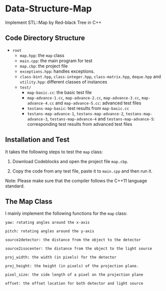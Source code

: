# Data-Structure-Map
Implement STL::Map by Red-black Tree in C++

## Code Directory Structure
- `root`
    - `map.hpp`: the `map` class
    - `main.cpp`: the main program for test
    - `map.cbp`: the project file
    - `exceptions.hpp`: handles exceptions.
    - `class-bint.hpp`, `class-integer.hpp`, `class-matrix.hpp`, `deque.hpp` and `utility.hpp`: different classes of instances
    - `test/`
        - `map-basic.cc`: the basic test file
        - `map-advance-1.cc`, `map-advance-2.cc`, `map-advance-3.cc`, `map-advance-4.cc` and `map-advance-5.cc`: advanced test files
        - `testans-map-basic`: test results from `map-basic.cc`
        - `testans-map-advance-1`, `testans-map-advance-2`, `testans-map-advance-3`, `testans-map-advance-4` and `testans-map-advance-5`: corresponding test results from advanced test files
        
## Installation and Test
It takes the following steps to test the `map` class:

1. Download Codeblocks and open the project file `map.cbp`.

2. Copy the code from any test file, paste it to `main.cpp` and then run it.

Note: Please make sure that the compiler follows the C++11 language standard.

## The Map Class
I mainly implement the following functions for the `map` class:

    yaw: rotating angles around the x-axis
    
    pitch: rotating angles around the y-axis
    
    source2detector: the distance from the object to the detector
    
    source2isocenter: the distance from the object to the light source
    
    proj_width: the width (in pixels) for the detector
    
    proj_height: the height (in pixels) of the projection plane.
    
    pixel_size: the side length of a pixel on the projection plane
    
    offset: the offset location for both detector and light source
